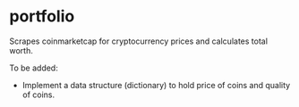 # portfolio
Scrapes coinmarketcap for cryptocurrency prices and calculates total worth. 

To be added:
  - Implement a data structure (dictionary) to hold price of coins and quality of coins. 
  
